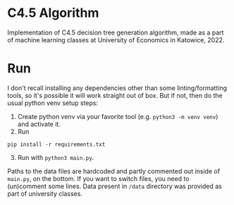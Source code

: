# C4.5 Algorithm

Implementation of C4.5 decision tree generation algorithm, made as a part of machine learning classes at University of Economics in Katowice, 2022.

# Run

I don't recall installing any dependencies other than some linting/formatting tools, so it's possible it will work straight out of box. But if not, then do the usual python venv setup steps:

1. Create python venv via your favorite tool (e.g. `python3 -m venv venv`) and activate it.
2. Run
```
pip install -r requirements.txt
```
3. Run with `python3 main.py`.

Paths to the data files are hardcoded and partly commented out inside of `main.py`, on the bottom. If you want to switch files, you need to (un)comment some lines. Data present in `/data` directory was provided as part of university classes.
